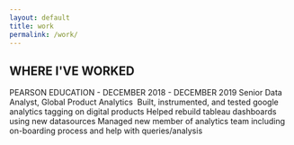 ```yaml
---
layout: default
title: work
permalink: /work/
---
```

## WHERE I'VE WORKED

PEARSON EDUCATION - DECEMBER 2018 - DECEMBER 2019
Senior Data Analyst, Global Product Analytics
‍
Built, instrumented, and tested google analytics tagging on digital products
Helped rebuild tableau dashboards using new datasources
Managed new member of analytics team including on-boarding process and help with queries/analysis

